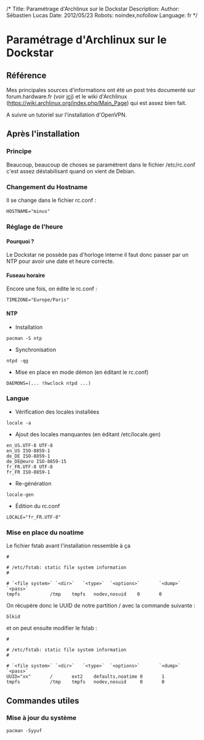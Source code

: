 /*
Title: Paramétrage d'Archlinux sur le Dockstar
Description: 
Author: Sébastien Lucas
Date: 2012/05/23
Robots: noindex,nofollow
Language: fr
*/
# Paramétrage d'Archlinux sur le Dockstar

## Référence
Mes principales sources d'informations ont été un post très documenté sur forum.hardware.fr (voir [ici](http://forum.hardware.fr/hfr/OSAlternatifs/Hardware-2/seagate-dockstar-computer-sujet_71314_83.htm#t1306553)) et le wiki d'Archlinux (https://wiki.archlinux.org/index.php/Main_Page) qui est assez bien fait.

A suivre un tutoriel sur l'installation d'OpenVPN.

## Après l'installation

### Principe
Beaucoup, beaucoup de choses se paramètrent dans le fichier /etc/rc.conf c'est assez déstabilisant quand on vient de Debian.
### Changement du Hostname

Il se change dans le fichier rc.conf :
```
HOSTNAME="minus"
```
### Réglage de l'heure

#### Pourquoi ?
Le Dockstar ne possède pas d'horloge interne il faut donc passer par un NTP pour avoir une date et heure correcte.
#### Fuseau horaire

Encore une fois, on édite le rc.conf :
```
TIMEZONE="Europe/Paris"
```
#### NTP

*	Installation
```
pacman -S ntp
```

*	Synchronisation
```
ntpd -qg
```

*	Mise en place en mode démon (en éditant le rc.conf)
```
DAEMONS=(... !hwclock ntpd ...)
```
### Langue

*	Vérification des locales installées
```
locale -a
```

*	Ajout des locales manquantes (en éditant /etc/locale.gen)
```
en_US.UTF-8 UTF-8
en_US ISO-8859-1
de_DE ISO-8859-1
de_DE@euro ISO-8859-15
fr_FR.UTF-8 UTF-8
fr_FR ISO-8859-1
```

*	Re-génération
```
locale-gen
```

*	Édition du rc.conf
```
LOCALE="fr_FR.UTF-8"
```
### Mise en place du noatime

Le fichier fstab avant l'installation ressemble à ça
```
#

# /etc/fstab: static file system information
#

# `<file system>` `<dir>`   `<type>`  `<options>`       `<dump>`  `<pass>`
tmpfs           /tmp    tmpfs   nodev,nosuid    0       0
```

On récupère donc le UUID de notre partition / avec la commande suivante :
```
blkid
```

et on peut ensuite modifier le fstab :
```
#

# /etc/fstab: static file system information
#

# `<file system>` `<dir>`   `<type>`  `<options>`       `<dump>`  `<pass>`
UUID="xx"       /       ext2    defaults,noatime 0       1
tmpfs           /tmp    tmpfs   nodev,nosuid     0       0
```
## Commandes utiles

### Mise à jour du système
```
pacman -Syyuf
```


